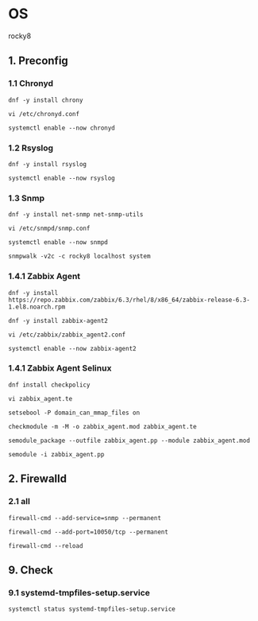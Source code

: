 # OS
rocky8

## 1. Preconfig

### 1.1 Chronyd

    dnf -y install chrony
    
    vi /etc/chronyd.conf
    
    systemctl enable --now chronyd
            
### 1.2 Rsyslog

    dnf -y install rsyslog
    
    systemctl enable --now rsyslog
    
### 1.3 Snmp

    dnf -y install net-snmp net-snmp-utils
    
    vi /etc/snmpd/snmp.conf
    
    systemctl enable --now snmpd
    
    snmpwalk -v2c -c rocky8 localhost system
    
### 1.4.1 Zabbix Agent

    dnf -y install https://repo.zabbix.com/zabbix/6.3/rhel/8/x86_64/zabbix-release-6.3-1.el8.noarch.rpm
    
    dnf -y install zabbix-agent2
    
    vi /etc/zabbix/zabbix_agent2.conf
    
    systemctl enable --now zabbix-agent2

### 1.4.1 Zabbix Agent Selinux

    dnf install checkpolicy
    
    vi zabbix_agent.te
    
    setsebool -P domain_can_mmap_files on
    
    checkmodule -m -M -o zabbix_agent.mod zabbix_agent.te
    
    semodule_package --outfile zabbix_agent.pp --module zabbix_agent.mod
    
    semodule -i zabbix_agent.pp


## 2. Firewalld
    
### 2.1 all

    firewall-cmd --add-service=snmp --permanent
    
    firewall-cmd --add-port=10050/tcp --permanent
    
    firewall-cmd --reload
    
## 9. Check
    
### 9.1 systemd-tmpfiles-setup.service

    systemctl status systemd-tmpfiles-setup.service
